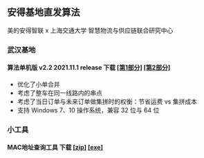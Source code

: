 ## 安得基地直发算法 
美的安得智联 x 上海交通大学 智慧物流与供应链联合研究中心

### 武汉基地
#### 算法单机版 v2.2 2021.11.1 release 下载 [[第1部分]](./annto/wuhan/v2/基地直发算法_v2.2.z01) [[第2部分]](./annto/wuhan/v2/基地直发算法_v2.2.zip)
* 优化了小单合并
* 考虑了整车在同一线路内的串点
* 考虑了当日订单与未来订单做集拼时的权衡：节省运费 vs 集拼成本
* 支持 Windows 7、10 操作系统，兼容 32 位与 64 位


### 小工具
#### MAC地址查询工具 下载 [[zip]](./MAC地址查询工具[兼容版].zip) [[exe]](./MAC地址查询工具[兼容版].exe)
